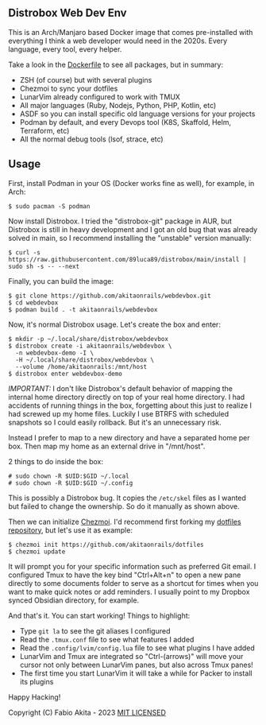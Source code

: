 ## Distrobox Web Dev Env

This is an Arch/Manjaro based Docker image that comes pre-installed with
everything I think a web developer would need in the 2020s. Every language, every tool, every helper.

Take a look in the [Dockerfile](Dockerfile) to see all packages, but in summary:

* ZSH (of course) but with several plugins
* Chezmoi to sync your dotfiles
* LunarVim already configured to work with TMUX
* All major languages (Ruby, Nodejs, Python, PHP, Kotlin, etc)
* ASDF so you can install specific old language versions for your projects
* Podman by default, and every Devops tool (K8S, Skaffold, Helm, Terraform, etc)
* All the normal debug tools (lsof, strace, etc)

## Usage

First, install Podman in your OS (Docker works fine as well), for example, in Arch:

    $ sudo pacman -S podman

Now install Distrobox. I tried the "distrobox-git" package in AUR, but Distrobox is still in heavy development and I got an old bug that was already solved in main, so I recommend installing the "unstable" version manually:

    $ curl -s https://raw.githubusercontent.com/89luca89/distrobox/main/install | sudo sh -s -- --next

Finally, you can build the image:

    $ git clone https://github.com/akitaonrails/webdevbox.git
    $ cd webdevbox
    $ podman build . -t akitaonrails/webdevbox

Now, it's normal Distrobox usage. Let's create the box and enter:

    $ mkdir -p ~/.local/share/distrobox/webdevbox
    $ distrobox create -i akitaonrails/webdevbox \
      -n webdevbox-demo -I \
      -H ~/.local/share/distrobox/webdevbox \
      --volume /home/akitaonrails:/mnt/host
    $ distrobox enter webdevbox-demo


*IMPORTANT:* I don't like Distrobox's default behavior of mapping the internal home directory directly on top of your real home directory. I had accidents of running things in the box, forgetting about this just to realize I had screwed up my home files. Luckily I use BTRFS with scheduled snapshots so I could easily rollback. But it's an unnecessary risk.

Instead I prefer to map to a new directory and have a separated home per box. Then map my home as an external drive in "/mnt/host".

2 things to do inside the box:

    # sudo chown -R $UID:$GID ~/.local
    # sudo chown -R $UID:$GID ~/.config

This is possibly a Distrobox bug. It copies the `/etc/skel` files as I wanted but failed to change the ownership. So do it manually as shown above.

Then we can initialize [Chezmoi](https://www.chezmoi.io/). I'd recommend first forking my [dotfiles repository](https://github.com/akitaonrails/dotfiles), but let's use it as example:

    $ chezmoi init https://github.com/akitaonrails/dotfiles
    $ chezmoi update

It will prompt you for your specific information such as preferred Git email. I configured Tmux to have the key bind "Ctrl+Alt+n" to open a new pane directly to some documents folder to serve as a shortcut for times when you want to make quick notes or add reminders. I usually point to my Dropbox synced Obsidian directory, for example.

And that's it. You can start working! Things to highlight:

* Type `git la` to see the git aliases I configured
* Read the `.tmux.conf` file to see what features I added
* Read the `.config/lvim/config.lua` file to see what plugins I have added
* LunarVim and Tmux are integrated so "Ctrl-(arrows)" will move your cursor not only between LunarVim panes, but also across Tmux panes!
* The first time you start LunarVim it will take a while for Packer to install its plugins

Happy Hacking!

Copyright (C) Fabio Akita - 2023
[MIT LICENSED](LICENSE)
